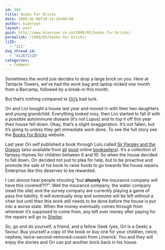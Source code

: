 ```yaml
---
id: 104
title: Books For Bricks
date: 2009-02-09T10:14:29+00:00
author: kianryan
layout: post
guid: http://www.kianryan.co.uk/2009/02/books-for-bricks/
permalink: /2009/02/books-for-bricks/
ljID:
  - "111"
dsq_thread_id:
  - "412671328"
categories:
  - Comment
---
```

Sometimes the world just decides to drop a large brick on you. Here at Tentacle Towers, we&#8217;ve had the work bag and laptop nicked one month from a Barcamp, followed by a break-in this month.

But that&#8217;s nothing compared to [Ori&#8217;s](http://www.booksforbricks.com/) bad luck.

Ori and Livi bought a house last year and moved in with their two daughters and young grandchild. Everything looked rosy, then Livi started to fall ill with a possible autoimmune disease (it&#8217;s not Lupus) and to top it off this year their house fell down. Okay, that&#8217;s a slight exaggeration. It&#8217;s not fallen, but it&#8217;s going to unless they get immediate work done. To see the full story see the [Books For Bricks](http://www.booksforbricks.com) website.

Last year Ori self published a book through Lulu called [Sir Parsley and the Dragon](http://www.lulu.com/content/298829) (also available from [all](http://www.amazon.co.uk/Sir-Parsley-Dragon-Other-Stories/dp/1847534392/ref=sr_1_1?ie=UTF8&s=books&qid=1233846418&sr=8-1) [good](http://www.amazon.com/Sir-Parsley-Dragon-Other-Stories/dp/1847534392/ref=sr_1_1?ie=UTF8&s=books&qid=1233843873&sr=8-1) online [booksellers](http://search.barnesandnoble.com/Sir-Parsley-and-the-Dragon-and-Other-Stories/Adam-Short/e/9781847534392/?itm=1)). It&#8217;s a collection of fantasy rhymes for children between 6 and 10. So when the house decided to fall down, Ori decided not just to plea for help, but to be proactive and promote the sale of his book to raise funds to go towards the house repairs. Enterprise like this deserves to be rewarded.

I can almost hear people shouting &#8220;but **shurely** the insurance company will have this covered!?!?&#8221;. Well the insurance company, the water company (read the site) and the survey company are currently playing a game of pass the liability. It will eventually stop and someone will be left without a chair but until then this work still needs to be done before the house is put into a worse state. When the money eventually comes through from wherever it&#8217;s supposed to come from, any left over money after paying for the repairs will go to [Shelter](http://www.shelter.org.uk/).

So, go and do yourself, a friend, and a fellow Geek (yes, Ori is a Geek) a favour. Buy yourself a copy of the book or buy one for your children, neice, nephew, twice-second-removed-cousin from Limerick. You and they will enjoy the stories and Ori can put another brick back in his house.